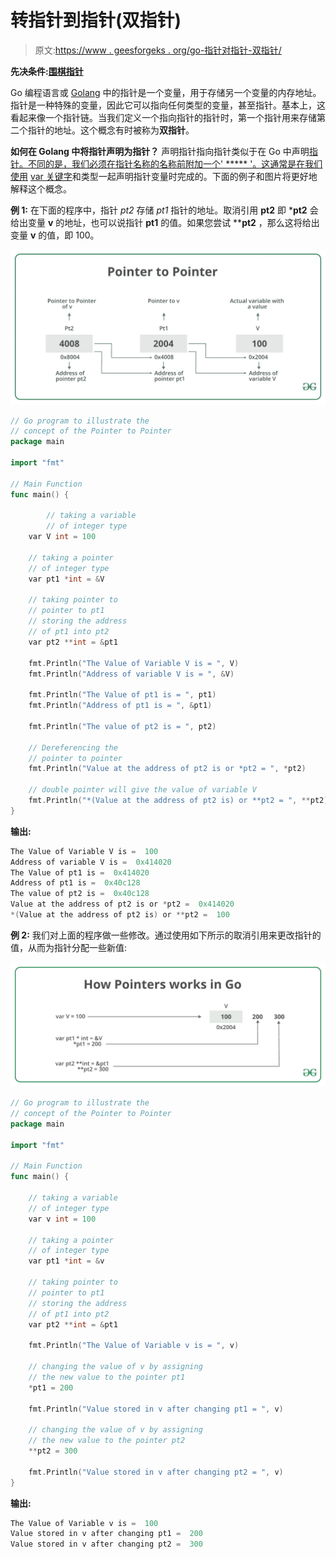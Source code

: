 # 转指针到指针(双指针)

> 原文:[https://www . geesforgeks . org/go-指针对指针-双指针/](https://www.geeksforgeeks.org/go-pointer-to-pointer-double-pointer/)

**先决条件:[围棋指针](https://www.geeksforgeeks.org/pointers-in-golang/)**

Go 编程语言或 [Golang](https://www.geeksforgeeks.org/go-programming-language-introduction/) 中的指针是一个变量，用于存储另一个变量的内存地址。指针是一种特殊的变量，因此它可以指向任何类型的变量，甚至指针。基本上，这看起来像一个指针链。当我们定义一个指向指针的指针时，第一个指针用来存储第二个指针的地址。这个概念有时被称为**双指针**。

**如何在 Golang 中将指针声明为指针？**
声明指针指向指针类似于在 Go 中声明[指针。不同的是，我们必须在指针名称的名称前附加一个' ***** '。这通常是在我们使用](https://www.geeksforgeeks.org/pointers-in-golang/) [var 关键字](https://www.geeksforgeeks.org/var-keyword-in-go/)和类型一起声明指针变量时完成的。下面的例子和图片将更好地解释这个概念。

**例 1:** 在下面的程序中，指针 *pt2* 存储 *pt1* 指针的地址。取消引用 **pt2** 即 ***pt2** 会给出变量 **v** 的地址，也可以说指针 **pt1** 的值。如果您尝试 ****pt2** ，那么这将给出变量 **v** 的值，即 100。

[![Double Pointer in Go](img/461b0f218ec1b444beb14c810fc97527.png)](https://media.geeksforgeeks.org/wp-content/uploads/20190710183146/Pointer-To-Pointer.jpg)

```go
// Go program to illustrate the
// concept of the Pointer to Pointer
package main

import "fmt"

// Main Function
func main() {

        // taking a variable
        // of integer type
    var V int = 100

    // taking a pointer 
    // of integer type 
    var pt1 *int = &V

    // taking pointer to 
    // pointer to pt1
    // storing the address 
    // of pt1 into pt2
    var pt2 **int = &pt1

    fmt.Println("The Value of Variable V is = ", V)
    fmt.Println("Address of variable V is = ", &V)

    fmt.Println("The Value of pt1 is = ", pt1)
    fmt.Println("Address of pt1 is = ", &pt1)

    fmt.Println("The value of pt2 is = ", pt2)

    // Dereferencing the 
    // pointer to pointer
    fmt.Println("Value at the address of pt2 is or *pt2 = ", *pt2)

    // double pointer will give the value of variable V
    fmt.Println("*(Value at the address of pt2 is) or **pt2 = ", **pt2)
}
```

**输出:**

```go
The Value of Variable V is =  100
Address of variable V is =  0x414020
The Value of pt1 is =  0x414020
Address of pt1 is =  0x40c128
The value of pt2 is =  0x40c128
Value at the address of pt2 is or *pt2 =  0x414020
*(Value at the address of pt2 is) or **pt2 =  100

```

**例 2:** 我们对上面的程序做一些修改。通过使用如下所示的取消引用来更改指针的值，从而为指针分配一些新值:

[![How Pointers Works In Go](img/2e58d600f1ab56c03438b95f77432f11.png)](https://media.geeksforgeeks.org/wp-content/uploads/20190710182934/HowPointersWorksInGo.png)

```go
// Go program to illustrate the
// concept of the Pointer to Pointer
package main

import "fmt"

// Main Function
func main() {

    // taking a variable
    // of integer type
    var v int = 100

    // taking a pointer
    // of integer type
    var pt1 *int = &v

    // taking pointer to
    // pointer to pt1
    // storing the address
    // of pt1 into pt2
    var pt2 **int = &pt1

    fmt.Println("The Value of Variable v is = ", v)

    // changing the value of v by assigning
    // the new value to the pointer pt1
    *pt1 = 200

    fmt.Println("Value stored in v after changing pt1 = ", v)

    // changing the value of v by assigning
    // the new value to the pointer pt2
    **pt2 = 300

    fmt.Println("Value stored in v after changing pt2 = ", v)
}
```

**输出:**

```go
The Value of Variable v is =  100
Value stored in v after changing pt1 =  200
Value stored in v after changing pt2 =  300

```